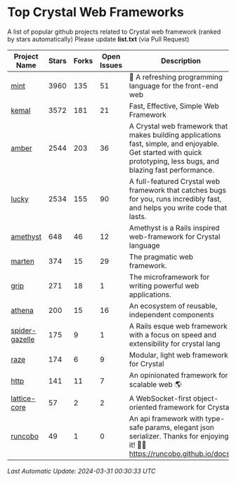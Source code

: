 # Top Crystal Web Frameworks

A list of popular github projects related to Crystal web framework (ranked by stars automatically)
Please update **list.txt** (via Pull Request)

| Project Name | Stars | Forks | Open Issues | Description | Last Commit |
| ------------ | ----- | ----- | ----------- | ----------- | ----------- |
| [mint](https://github.com/mint-lang/mint) |3960|135|51|:leaves: A refreshing programming language for the front-end web|2023-12-15T04:53:16Z|
| [kemal](https://github.com/kemalcr/kemal) |3572|181|21|Fast, Effective, Simple Web Framework|2024-02-14T10:33:05Z|
| [amber](https://github.com/amberframework/amber) |2544|203|36|A Crystal web framework that makes building applications fast, simple, and enjoyable. Get started with quick prototyping, less bugs, and blazing fast performance.|2023-11-25T01:17:47Z|
| [lucky](https://github.com/luckyframework/lucky) |2534|155|90|A full-featured Crystal web framework that catches bugs for you, runs incredibly fast, and helps you write code that lasts.|2024-03-30T16:16:43Z|
| [amethyst](https://github.com/amethyst-framework/amethyst) |648|46|12|Amethyst is a Rails inspired web-framework for Crystal language|2018-02-10T19:35:15Z|
| [marten](https://github.com/martenframework/marten) |374|15|29|The pragmatic web framework.|2024-03-30T15:33:59Z|
| [grip](https://github.com/grip-framework/grip) |271|18|1|The microframework for writing powerful web applications.|2024-01-27T16:38:30Z|
| [athena](https://github.com/athena-framework/athena) |200|15|16|An ecosystem of reusable, independent components|2024-03-30T17:43:14Z|
| [spider-gazelle](https://github.com/spider-gazelle/spider-gazelle) |175|9|1|A Rails esque web framework with a focus on speed and extensibility for crystal lang|2023-11-12T20:56:42Z|
| [raze](https://github.com/samueleaton/raze) |174|6|9|Modular, light web framework for Crystal|2021-01-02T01:20:01Z|
| [http](https://github.com/onyxframework/http) |141|11|7|An opinionated framework for scalable web 🌎|2019-08-13T09:00:30Z|
| [lattice-core](https://github.com/jasonl99/lattice-core) |57|2|2|A WebSocket-first object-oriented framework for Crystal|2017-03-31T23:57:57Z|
| [runcobo](https://github.com/runcobo/runcobo) |49|1|0|An api framework with type-safe params, elegant json serializer. Thanks for enjoying it! 👻👻 https://runcobo.github.io/docs/|2022-03-16T06:43:35Z|

*Last Automatic Update: 2024-03-31 00:30:33 UTC*